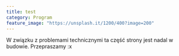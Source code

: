 ```yaml
---
title: test
category: Program
feature_image: "https://unsplash.it/1200/400?image=200"
---
```


W związku z problemami technicznymi ta część strony jest nadal w budowie. Przepraszamy :x